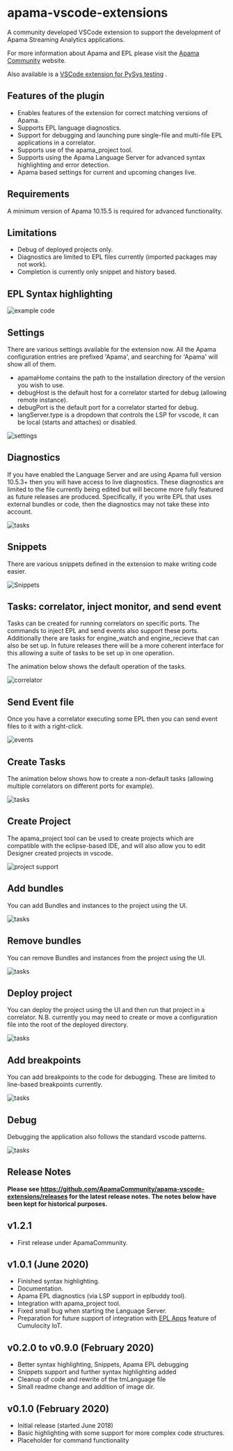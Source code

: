 # apama-vscode-extensions

A community developed VSCode extension to support the development of Apama Streaming Analytics applications.

For more information about Apama and EPL please visit the [Apama Community](http://www.apamacommunity.com/) website.

Also available is a [VSCode extension for PySys testing](https://marketplace.visualstudio.com/items?itemName=ApamaCommunity.pysys-vscode-extension) .

## Features of the plugin

* Enables features of the extension for correct matching versions of Apama.
* Supports EPL language diagnostics.
* Support for debugging and launching pure single-file and multi-file EPL applications in a correlator.
* Supports use of the apama_project tool.
* Supports using the Apama Language Server for advanced syntax highlighting and error detection.
* Apama based settings for current and upcoming changes live.

## Requirements
A minimum version of Apama 10.15.5 is required for advanced functionality.

## Limitations

* Debug of deployed projects only.
* Diagnostics are limited to EPL files currently (imported packages may not work).
* Completion is currently only snippet and history based.

## EPL Syntax highlighting

![example code](images/mainpage.PNG)

## Settings

There are various settings available for the extension now. All the Apama configuration entries are prefixed 'Apama', and searching for 'Apama' will show all of them.

* apamaHome contains the path to the installation directory of the version you wish to use.
* debugHost is the default host for a correlator started for debug (allowing remote instance).
* debugPort is the default port for a correlator started for debug.
* langServer.type is a dropdown that controls the LSP for vscode, it can be local (starts and attaches) or disabled.

![settings](images/settings.png)

## Diagnostics

If you have enabled the Language Server and are using Apama full version 10.5.3+ then you will have access to live diagnostics. These diagnostics are limited to the file currently being edited but will become more fully featured as future releases are produced. Specifically, if you write EPL that uses external bundles or code, then the diagnostics may not take these into account.

![tasks](images/11-diagnostics.gif)

## Snippets

There are various snippets defined in the extension to make writing code easier.

![Snippets](images/1-snippets.gif)

## Tasks: correlator, inject monitor, and send event

Tasks can be created for running correlators on specific ports. The commands to inject EPL and send events also support these ports. Additionally there are tasks for engine_watch and engine_recieve that can also be set up. In future releases there will be a more coherent interface for this allowing a suite of tasks to be set up in one operation.

The animation below shows the default operation of the tasks.

![correlator](images/2-runcorr-inject.gif)

## Send Event file

Once you have a correlator executing some EPL then you can send event files to it with a right-click.

![events](images/3-evtfile-send.gif)

## Create Tasks

The animation below shows how to create a non-default tasks (allowing multiple correlators on different ports for example).

![tasks](images/5-tasks-create.gif)

## Create Project

The apama_project tool can be used to create projects which are compatible with the eclipse-based IDE, and will also allow you to edit Designer created projects in vscode.

![project support](images/4-project-create.gif)

## Add bundles

You can add Bundles and instances to the project using the UI.

![tasks](images/6-project-addbundle.gif)

## Remove bundles

You can remove Bundles and instances from the project using the UI.

![tasks](images/7-project-rmbundle.gif)

## Deploy project

You can deploy the project using the UI and then run that project in a correlator. N.B. currently you may need to create or move a configuration file into the root of the deployed directory.

![tasks](images/8-project-deploy.gif)

## Add breakpoints

You can add breakpoints to the code for debugging. These are limited to line-based breakpoints currently.

![tasks](images/9-set-breakpoints.gif)

## Debug

Debugging the application also follows the standard vscode patterns.

![tasks](images/10-debug.gif)

## Release Notes
**Please see https://github.com/ApamaCommunity/apama-vscode-extensions/releases for the latest release notes. The notes below have been kept for historical purposes.**

## v1.2.1

* First release under ApamaCommunity.

## v1.0.1 (June 2020)

* Finished syntax highlighting.
* Documentation.
* Apama EPL diagnostics (via LSP support in eplbuddy tool).
* Integration with apama_project tool.
* Fixed small bug when starting the Language Server.
* Preparation for future support of integration with [EPL Apps](https://cumulocity.com/guides/apama/analytics-introduction/#apama-epl-apps) feature of Cumulocity IoT.

## v0.2.0 to v0.9.0 (February 2020)

* Better syntax highlighting, Snippets, Apama EPL debugging
* Snippets support and further syntax highlighting added
* Cleanup of code and rewrite of the tmLanguage file
* Small readme change and addition of image dir.

## v0.1.0 (February 2020)

* Initial release (started June 2018)
* Basic highlighting with some support for more complex code structures.
* Placeholder for command functionality
